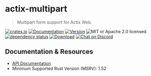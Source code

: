 # actix-multipart

> Multipart form support for Actix Web.

[![crates.io](https://img.shields.io/crates/v/actix-multipart?label=latest)](https://crates.io/crates/actix-multipart)
[![Documentation](https://docs.rs/actix-multipart/badge.svg?version=0.4.0-beta.6)](https://docs.rs/actix-multipart/0.4.0-beta.6)
[![Version](https://img.shields.io/badge/rustc-1.52+-ab6000.svg)](https://blog.rust-lang.org/2021/05/06/Rust-1.52.0.html)
![MIT or Apache 2.0 licensed](https://img.shields.io/crates/l/actix-multipart.svg)
<br />
[![dependency status](https://deps.rs/crate/actix-multipart/0.4.0-beta.6/status.svg)](https://deps.rs/crate/actix-multipart/0.4.0-beta.6)
[![Download](https://img.shields.io/crates/d/actix-multipart.svg)](https://crates.io/crates/actix-multipart)
[![Chat on Discord](https://img.shields.io/discord/771444961383153695?label=chat&logo=discord)](https://discord.gg/NWpN5mmg3x)

## Documentation & Resources

- [API Documentation](https://docs.rs/actix-multipart)
- Minimum Supported Rust Version (MSRV): 1.52
